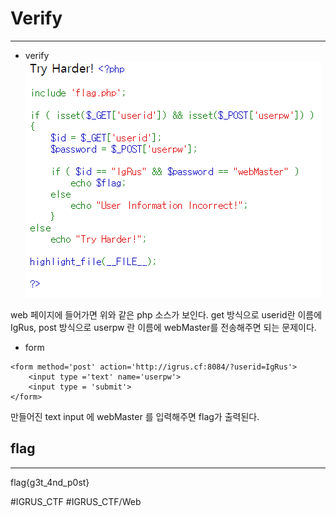 # Verify
- - - -

* verify
![](Verify/verify.png)

web	페이지에 들어가면 위와 같은 php 소스가 보인다.
get 방식으로 userid란 이름에 IgRus, post 방식으로 userpw 란 이름에 webMaster를 전송해주면 되는 문제이다.

* form
```
﻿<form method='post' action='http://igrus.cf:8084/?userid=IgRus'>
    <input type ='text' name='userpw'>
    <input type = 'submit'>
</form>
```

만들어진 text input 에 webMaster 를 입력해주면 flag가 출력된다.


## flag
- - - -
flag{g3t_4nd_p0st}


 
#IGRUS_CTF #IGRUS_CTF/Web